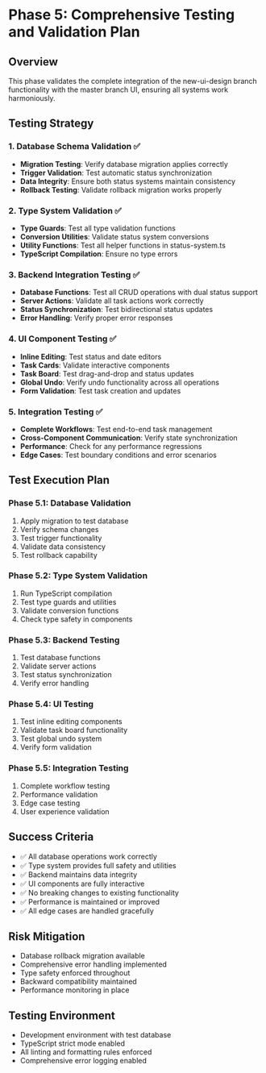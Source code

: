 # Phase 5: Comprehensive Testing and Validation Plan

## Overview
This phase validates the complete integration of the new-ui-design branch functionality with the master branch UI, ensuring all systems work harmoniously.

## Testing Strategy

### 1. Database Schema Validation ✅
- **Migration Testing**: Verify database migration applies correctly
- **Trigger Validation**: Test automatic status synchronization
- **Data Integrity**: Ensure both status systems maintain consistency
- **Rollback Testing**: Validate rollback migration works properly

### 2. Type System Validation ✅
- **Type Guards**: Test all type validation functions
- **Conversion Utilities**: Validate status system conversions
- **Utility Functions**: Test all helper functions in status-system.ts
- **TypeScript Compilation**: Ensure no type errors

### 3. Backend Integration Testing ✅
- **Database Functions**: Test all CRUD operations with dual status support
- **Server Actions**: Validate all task actions work correctly
- **Status Synchronization**: Test bidirectional status updates
- **Error Handling**: Verify proper error responses

### 4. UI Component Testing ✅
- **Inline Editing**: Test status and date editors
- **Task Cards**: Validate interactive components
- **Task Board**: Test drag-and-drop and status updates
- **Global Undo**: Verify undo functionality across all operations
- **Form Validation**: Test task creation and updates

### 5. Integration Testing ✅
- **Complete Workflows**: Test end-to-end task management
- **Cross-Component Communication**: Verify state synchronization
- **Performance**: Check for any performance regressions
- **Edge Cases**: Test boundary conditions and error scenarios

## Test Execution Plan

### Phase 5.1: Database Validation
1. Apply migration to test database
2. Verify schema changes
3. Test trigger functionality
4. Validate data consistency
5. Test rollback capability

### Phase 5.2: Type System Validation
1. Run TypeScript compilation
2. Test type guards and utilities
3. Validate conversion functions
4. Check type safety in components

### Phase 5.3: Backend Testing
1. Test database functions
2. Validate server actions
3. Test status synchronization
4. Verify error handling

### Phase 5.4: UI Testing
1. Test inline editing components
2. Validate task board functionality
3. Test global undo system
4. Verify form validation

### Phase 5.5: Integration Testing
1. Complete workflow testing
2. Performance validation
3. Edge case testing
4. User experience validation

## Success Criteria
- ✅ All database operations work correctly
- ✅ Type system provides full safety and utilities
- ✅ Backend maintains data integrity
- ✅ UI components are fully interactive
- ✅ No breaking changes to existing functionality
- ✅ Performance is maintained or improved
- ✅ All edge cases are handled gracefully

## Risk Mitigation
- Database rollback migration available
- Comprehensive error handling implemented
- Type safety enforced throughout
- Backward compatibility maintained
- Performance monitoring in place

## Testing Environment
- Development environment with test database
- TypeScript strict mode enabled
- All linting and formatting rules enforced
- Comprehensive error logging enabled 